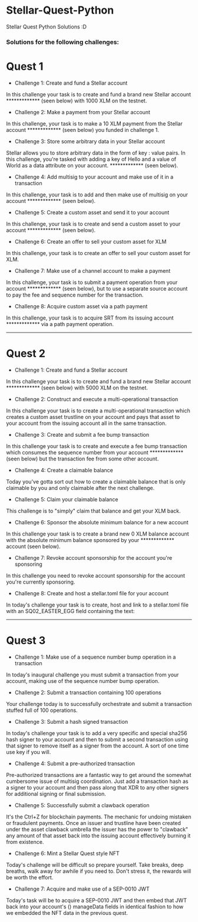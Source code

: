 # Stellar-Quest-Python
Stellar Quest Python Solutions :D

### Solutions for the following challenges:

# Quest 1

* Challenge 1: Create and fund a Stellar account

In this challenge your task is to create and fund a brand new Stellar account ************* (seen below) with 1000 XLM on the testnet.

* Challenge 2: Make a payment from your Stellar account

In this challenge, your task is to make a 10 XLM payment from the Stellar account ************* (seen below) you funded in challenge 1.

* Challenge 3: Store some arbitrary data in your Stellar account

Stellar allows you to store arbitrary data in the form of key : value pairs. In this challenge, you're tasked with adding a key of Hello and a value of World as a data attribute on your account. ************* (seen below).

* Challenge 4: Add multisig to your account and make use of it in a transaction

In this challenge, your task is to add and then make use of multisig on your account ************* (seen below).

* Challenge 5: Create a custom asset and send it to your account

In this challenge, your task is to create and send a custom asset to your account ************* (seen below).

* Challenge 6: Create an offer to sell your custom asset for XLM

In this challenge, your task is to create an offer to sell your custom asset for XLM.

* Challenge 7: Make use of a channel account to make a payment

In this challenge, your task is to submit a payment operation from your account ************* (seen below), but to use a separate source account to pay the fee and sequence number for the transaction.

* Challenge 8: Acquire custom asset via a path payment

In this challenge, your task is to acquire SRT from its issuing account ************* via a path payment operation.

-----

# Quest 2

* Challenge 1: Create and fund a Stellar account

In this challenge your task is to create and fund a brand new Stellar account ************* (seen below) with 5000 XLM on the testnet.

* Challenge 2: Construct and execute a multi-operational transaction

In this challenge your task is to create a multi-operational transaction which creates a custom asset trustline on your account and pays that asset to your account from the issuing account all in the same transaction.

* Challenge 3: Create and submit a fee bump transaction

In this challenge your task is to create and execute a fee bump transaction which consumes the sequence number from your account ************* (seen below) but the transaction fee from some other account.

* Challenge 4: Create a claimable balance

Today you've gotta sort out how to create a claimable balance that is only claimable by you and only claimable after the next challenge.

* Challenge 5: Claim your claimable balance

This challenge is to "simply" claim that balance and get your XLM back.

* Challenge 6: Sponsor the absolute minimum balance for a new account

In this challenge your task is to create a brand new 0 XLM balance account with the absolute minimum balance sponsored by your ************* account (seen below).

* Challenge 7: Revoke account sponsorship for the account you're sponsoring

In this challenge you need to revoke account sponsorship for the account you're currently sponsoring.

* Challenge 8: Create and host a stellar.toml file for your account

In today's challenge your task is to create, host and link to a stellar.toml file with an SQ02_EASTER_EGG field containing the text: <FOUND ON STELLAR QUEST>

-----

# Quest 3

* Challenge 1: Make use of a sequence number bump operation in a transaction

In today's inaugural challenge you must submit a transaction from your account, making use of the sequence number bump operation.

* Challenge 2: Submit a transaction containing 100 operations

Your challenge today is to successfully orchestrate and submit a transaction stuffed full of 100 operations.
  
* Challenge 3: Submit a hash signed transaction
  
In today's challenge your task is to add a very specific and special sha256 hash signer to your account and then to submit a second transaction using that signer to remove itself as a signer from the account. A sort of one time use key if you will.
  
* Challenge 4: Submit a pre-authorized transaction
  
Pre-authorized transactions are a fantastic way to get around the somewhat cumbersome issue of multisig coordination. Just add a transaction hash as a signer to your account and then pass along that XDR to any other signers for additional signing or final submission.

* Challenge 5: Successfully submit a clawback operation
  
It's the Ctrl+Z for blockchain payments. The mechanic for undoing mistaken or fraudulent payments. Once an issuer and trustline have been created under the asset clawback umbrella the issuer has the power to "clawback" any amount of that asset back into the issuing account effectively burning it from existence.

* Challenge 6: Mint a Stellar Quest style NFT

Today's challenge will be difficult so prepare yourself. Take breaks, deep breaths, walk away for awhile if you need to. Don't stress it, the rewards will be worth the effort.

* Challenge 7: Acquire and make use of a SEP-0010 JWT

Today's task will be to acquire a SEP-0010 JWT and then embed that JWT back into your account's () manageData fields in identical fashion to how we embedded the NFT data in the previous 
quest.
